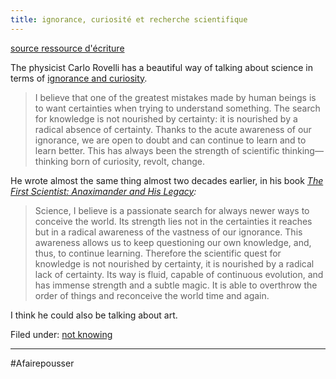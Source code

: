 ```yaml
---
title: ignorance, curiosité et recherche scientifique
---
```


[source ressource d'écriture](https://austinkleon.com/2021/08/03/absence-of-certainty-awareness-of-ignorance/)

The physicist Carlo Rovelli has a beautiful way of talking about science in terms of [ignorance and curiosity](https://austinkleon.com/2021/07/26/ignorant-but-curious/).

> I believe that one of the greatest mistakes made by human beings is to want certainties when trying to understand something. The search for knowledge is not nourished by certainty: it is nourished by a radical absence of certainty. Thanks to the acute awareness of our ignorance, we are open to doubt and can continue to learn and to learn better. This has always been the strength of scientific thinking—thinking born of curiosity, revolt, change.

He wrote almost the same thing almost two decades earlier, in his book _[The First Scientist: Anaximander and His Legacy](https://amzn.to/3lu90iq):_

> Science, I believe is a passionate search for always newer ways to conceive the world. Its strength lies not in the certainties it reaches but in a radical awareness of the vastness of our ignorance. This awareness allows us to keep questioning our own knowledge, and, thus, to continue learning. Therefore the scientific quest for knowledge is not nourished by certainty, it is nourished by a radical lack of certainty. Its way is fluid, capable of continuous evolution, and has immense strength and a subtle magic. It is able to overthrow the order of things and reconceive the world time and again.

I think he could also be talking about art.

Filed under: [not knowing](https://austinkleon.com/tag/notknowing)

---
#Afairepousser 